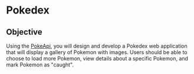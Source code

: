 # Pokedex

## Objective
Using the [PokeApi](https://pokeapi.co), you will design and develop a Pokedex web application that will display a gallery of Pokemon with images. Users should be able to choose to load more Pokemon, view details about a specific Pokemon, and mark Pokemon as "caught".
